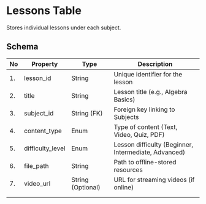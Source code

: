 # Lessons Table

Stores individual lessons under each subject.

## Schema



| No   | Property         | Type              | Description                                          |
| ---- | ---------------- | ----------------- | ---------------------------------------------------- |
| 1.   | lesson_id        | String            | Unique identifier for the lesson                     |
| 2.   | title            | String            | Lesson title (e.g., Algebra Basics)                  |
| 3.   | subject_id       | String (FK)       | Foreign key linking to Subjects                      |
| 4.   | content_type     | Enum              | Type of content (Text, Video, Quiz, PDF)             |
| 5.   | difficulty_level | Enum              | Lesson difficulty (Beginner, Intermediate, Advanced) |
| 6.   | file_path        | String            | Path to offline-stored resources                     |
| 7.   | video_url        | String (Optional) | URL for streaming videos (if online)                 |
|      |                  |                   |                                                      |
|      |                  |                   |                                                      |

